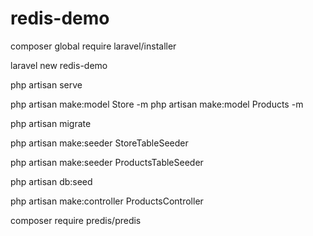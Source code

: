 # redis-demo
composer global require laravel/installer

laravel new redis-demo

php artisan serve


php artisan make:model Store -m
php artisan make:model Products -m

php artisan migrate

php artisan make:seeder StoreTableSeeder

php artisan make:seeder ProductsTableSeeder




php artisan db:seed


php artisan make:controller ProductsController


composer require predis/predis
